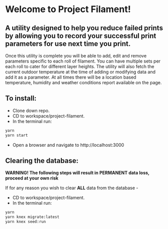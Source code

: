 # Welcome to Project Filament!

## A utility designed to help you reduce failed prints by allowing you to record your successful print parameters for use next time you print.

Once this utility is complete you will be able to add, edit and remove parameters specific to each roll of filament. You can have multiple sets per each roll to cater for different layer heights. The utility will also fetch the current outdoor temperature at the time of adding or modifying data and add it as a parameter. At all times there will be a location based temperature, humidity and weather conditions report available on the page.


## To install:

* Clone down repo.
* CD to workspace/project-filament.
* In the terminal run:

```sh
yarn
yarn start
```

* Open a browser and navigate to http://localhost:3000


## Clearing the database:

**WARNING! The following steps will result in PERMANENT data loss, proceed at your own risk**

If for any reason you wish to clear **ALL** data from the database - 

* CD to workspace/project-filament.
* In the terminal run:

```sh
yarn
yarn knex migrate:latest
yarn knex seed:run
```

